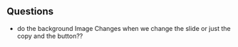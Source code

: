 ## Questions

* do the background Image Changes when we change the slide or just the copy and the button??